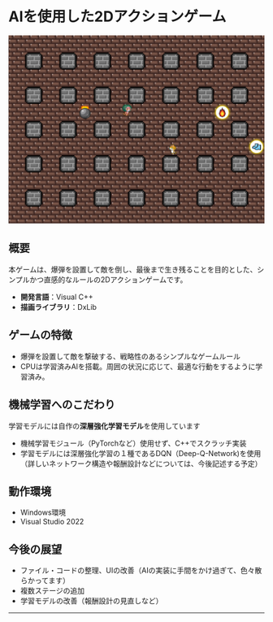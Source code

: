 # AIを使用した2Dアクションゲーム

<img src = "pic.png" width = "600">

## 概要

本ゲームは、爆弾を設置して敵を倒し、最後まで生き残ることを目的とした、シンプルかつ直感的なルールの2Dアクションゲームです。

- **開発言語**：Visual C++
- **描画ライブラリ**：DxLib

## ゲームの特徴

- 爆弾を設置して敵を撃破する、戦略性のあるシンプルなゲームルール
- CPUは学習済みAIを搭載。周囲の状況に応じて、最適な行動をするように学習済み。

## 機械学習へのこだわり

学習モデルには自作の**深層強化学習モデル**を使用しています

- 機械学習モジュール（PyTorchなど）使用せず、C++でスクラッチ実装
- 学習モデルには深層強化学習の１種であるDQN（Deep-Q-Network)を使用（詳しいネットワーク構造や報酬設計などについては、今後記述する予定）

## 動作環境

- Windows環境
- Visual Studio 2022

## 今後の展望

- ファイル・コードの整理、UIの改善（AIの実装に手間をかけ過ぎて、色々散らかってます）
- 複数ステージの追加
- 学習モデルの改善（報酬設計の見直しなど）

---

